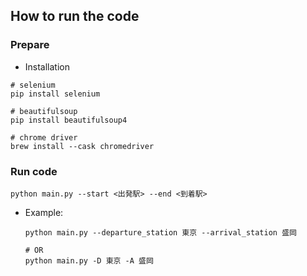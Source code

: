 ## How to run the code
### Prepare
* Installation
```shell
# selenium
pip install selenium

# beautifulsoup 
pip install beautifulsoup4

# chrome driver
brew install --cask chromedriver
```

### Run code
```shell
python main.py --start <出発駅> --end <到着駅>

```
* Example: 
    ```shell
    python main.py --departure_station 東京 --arrival_station 盛岡

    # OR
    python main.py -D 東京 -A 盛岡
    ```